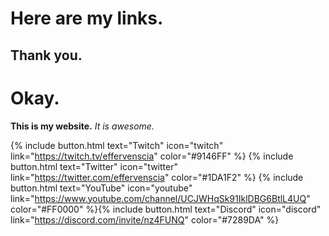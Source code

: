 <h1>Here are my links.</h1>
<h2> Thank you.</h2>
<h1> Okay. </h1>
<b>This is my website.</b> <i>It is awesome.</i>

{% include button.html text="Twitch" icon="twitch" link="https://twitch.tv/effervenscia" color="#9146FF" %} {% include button.html text="Twitter" icon="twitter" link="https://twitter.com/effervenscia" color="#1DA1F2" %} {% include button.html text="YouTube" icon="youtube" link="https://www.youtube.com/channel/UCJWHqSk91IklDBG6BtlL4UQ" color="#FF0000" %}{% include button.html text="Discord" icon="discord" link="https://discord.com/invite/nz4FUNQ" color="#7289DA" %}
